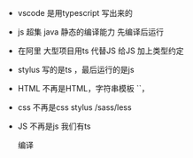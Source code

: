- vscode 是用typescript 写出来的
- js 超集
  java 静态的编译能力  先编译后运行
- 在阿里  大型项目用ts 代替JS
  给JS 加上类型约定
- stylus 
   写的是ts ，最后运行的是js

- HTML 不再是HTML，字符串模板 ``，
- css 不再是css stylus /sass/less
- JS  不再是js   我们有ts

  编译